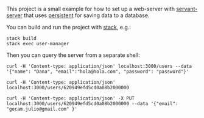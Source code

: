This project is a small example for how to set up a web-server with
[servant-server](http://haskell-servant.readthedocs.io/) that uses
[persistent](https://www.stackage.org/package/persistent) for saving data to a
database.

You can build and run the project with [stack](http://haskellstack.org/), e.g.:

```shell
stack build
stack exec user-manager
```

Then you can query the server from a separate shell:

```shell
curl -H 'Content-type: application/json' localhost:3000/users --data '{"name": "Dana", "email":"hola@hola.com", "password": "password"}'

curl -H 'Content-type: application/json' localhost:3000/users/620949efd5cd0a08b2000000

curl -H 'Content-type: application/json' -X PUT localhost:3000/users/620949efd5cd0a08b2000000 --data '{"email": "gocam.julio@gmail.com" }'
```
